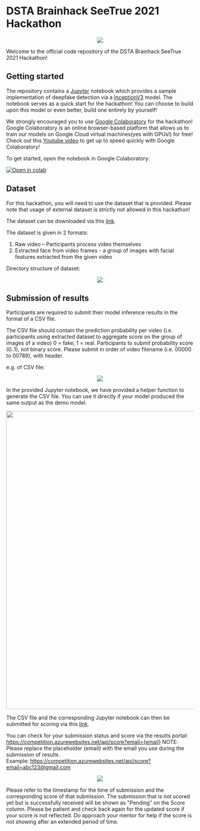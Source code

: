 # DSTA Brainhack SeeTrue 2021 Hackathon  


<p align="center">
  <img src="https://www.dsta.gov.sg/images/default-source/brainhack/seetrue-workshop-logo.png" />
</p>  


Welcome to the official code repository of the DSTA Brainhack SeeTrue 2021 Hackathon!

## Getting started

The repository contains a [Jupyter](https://jupyter.org/) notebook which provides a sample implementation of deepfake detection via a [InceptionV3](https://arxiv.org/abs/1512.00567) model. The notebook serves as a quick start for the hackathon! You can choose to build upon this model or even better, build one entirely by yourself!

We strongly encouraged you to use [Google Colaboratory]("https://research.google.com/colaboratory/") for the hackathon! Google Colaboratory is an online browser-based platform that allows us to train our models on Google Cloud virtual machines(yes with GPUs!) for free! Check out this [Youtube video](https://www.youtube.com/watch?v=inN8seMm7UI) to get up to speed quickly with Google Colaboratory! 

To get started, open the notebook in Google Colaboratory:

[![Open in colab](https://colab.research.google.com/assets/colab-badge.svg)](https://colab.research.google.com/drive/1HoZog2DuloPXC9X83aGtcHA-sfX8g8Us)

## Dataset

For this hackathon, you will need to use the dataset that is provided. Please note that usage of external dataset is strictly not allowed in this hackathon!

The dataset can be downloaded via this [link](https://bit.ly/3w0xyBl).

The dataset is given in 2 formats: 
1) Raw video – Participants process video themselves
2) Extracted face from video frames - a group of images with facial features extracted from the given video


Directory structure of dataset:

<p align="center">
  <img src="https://i.ibb.co/cktRD8g/directory.png" />
</p>

## Submission of results

Participants are required to submit their model inference results in the format of a CSV file.

The CSV file should contain the prediction probability per video (i.e. participants using extracted dataset to aggregate score on the group of images of a video)
0 = fake, 1 = real. Participants to submit probability score (0..1), not binary score.
Please submit in order of video filename (i.e. 00000 to 00789), with header.

e.g. of CSV file:

<p align="center">
  <img src="https://i.ibb.co/zFtRmjB/See-True-Hackathon-Admin-Brief.png" />
</p>

In the provided Jupyter notebook, we have provided a helper function to generate the CSV file. You can use it directly if your model produced the same output as the demo model.

<p align="center">
  <img src="https://i.ibb.co/4SpsfBP/save-csv.png" width="600" height="800"/>
</p>

The CSV file and the corresponding Jupyter notebook can then be submitted for scoring via this [link](https://forms.gle/WjdkMUkfZce4hsNy5).

You can check for your submission status and score via the results portal: https://competition.azurewebsites.net/api/score?email={email}
NOTE: Please replace the placeholder {email} with the email you use during the submission of results.   
Example: https://competition.azurewebsites.net/api/score?email=abc123@gmail.com  
  
<p align="center">
  <img src="https://i.ibb.co/CW84RC9/See-True-Hackathon-Admin-Brief.png"/>
</p>

Please refer to the timestamp for the time of submission and the corresponding score of that submission. The submission that is not scored yet but is successfully received will be shown as "Pending" on the Score column. Please be patient and check back again for the updated score if your score is not reflected. Do approach your mentor for help if the score is not showing after an extended period of time.


